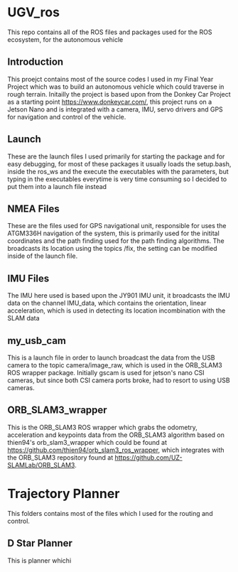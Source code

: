 # UGV_ros
This repo contains all of the ROS files and packages used for the ROS ecosystem, for the autonomous vehicle

## Introduction
This proejct contains most of the source codes I used in my Final Year Project which was to build an autonomous vehicle which could traverse in rough terrain. Initailly the project is based upon from the Donkey Car Project as a starting point https://www.donkeycar.com/, this project runs on a Jetson Nano and is integrated with a camera, IMU, servo drivers and GPS for navigation and control of the vehicle.


## Launch
These are the launch files I used primarily for starting the package and for easy debugging, for most of these packages it usually loads the setup.bash, inside the ros_ws and the execute the executables with the parameters, but typing in the executables everytime is very time consuming so I decided to put them into a launch file instead

## NMEA Files
These are the files used for GPS navigational unit, responsible for uses the ATGM336H navigation of the system, this is primarily used for the initital coordinates and the path finding used for the path finding algorithms. The broadcasts its location using the topics /fix, the setting can be modified inside of the launch file. 

## IMU Files
The IMU here used is based upon the JY901 IMU unit, it broadcasts the IMU data on the channel IMU_data, which contains the orientation, linear acceleration, which is used in detecting its location incombination with the SLAM data

## my_usb_cam
This is a launch file in order to launch broadcast the data from the USB camera to the topic camera/image_raw, which is used in the ORB_SLAM3 ROS wrapper package. Initially gscam is used for jetson's nano CSI cameras, but since both CSI camera ports broke, had to resort to using USB cameras.

## ORB_SLAM3_wrapper
This is the ORB_SLAM3 ROS wrapper which grabs the odometry, acceleration and keypoints data from the ORB_SLAM3 algorithm based on thien94's orb_slam3_wrapper which could be found at https://github.com/thien94/orb_slam3_ros_wrapper, which integrates with the ORB_SLAM3 repository found at https://github.com/UZ-SLAMLab/ORB_SLAM3.

# Trajectory Planner
This folders contains most of the files which I used for the routing and control.

## D Star Planner
This is planner whichi 
